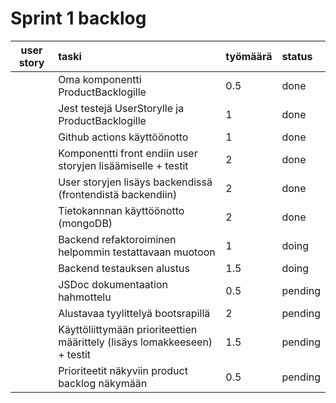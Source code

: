 # Sprint 1 backlog

| user story | taski | työmäärä | status |
| :-----------:|:-----------| :------| :------|
|              | Oma komponentti ProductBacklogille | 0.5 | done |
|              | Jest testejä UserStorylle ja ProductBacklogille  | 1 | done |
|              | Github actions käyttöönotto  | 1 | done |
|              | Komponentti front endiin user storyjen lisäämiselle + testit  | 2 | done |
|              | User storyjen lisäys backendissä (frontendistä backendiin)  | 2 | done |
|              | Tietokannnan käyttöönotto (mongoDB)  | 2 | done |
|              | Backend refaktoroiminen helpommin testattavaan muotoon  | 1 | doing |
|              | Backend testauksen alustus  | 1.5 | doing |
|              | JSDoc dokumentaation hahmottelu  | 0.5 | pending |
|              | Alustavaa tyylittelyä bootsrapillä  | 2 | pending |
|              | Käyttöliittymään prioriteettien määrittely (lisäys lomakkeeseen) + testit  | 1.5 | pending |
|              | Prioriteetit näkyviin product backlog näkymään  | 0.5 | pending |